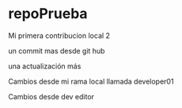 # repoPrueba

Mi primera contribucion local 2

un commit mas desde git hub

una actualización más

Cambios desde mi rama local llamada developer01

Cambios desde dev editor